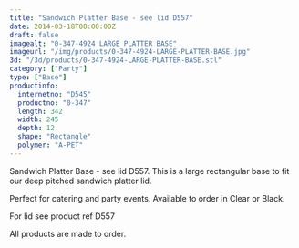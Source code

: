 ```yaml
---
title: "Sandwich Platter Base - see lid D557"
date: 2014-03-18T00:00:00Z
draft: false
imagealt: "0-347-4924 LARGE PLATTER BASE"
imageurl: "/img/products/0-347-4924-LARGE-PLATTER-BASE.jpg"
3d: "/3d/products/0-347-4924-LARGE-PLATTER-BASE.stl"
category: ["Party"]
type: ["Base"]
productinfo:
  internetno: "D545"
  productno: "0-347"
  length: 342
  width: 245
  depth: 12
  shape: "Rectangle"
  polymer: "A-PET"
---
```

Sandwich Platter Base - see lid D557. This is a large rectangular base to fit our deep pitched sandwich platter lid.

Perfect for catering and party events. Available to order in Clear or Black.

For lid see product ref D557

All products are made to order.

 